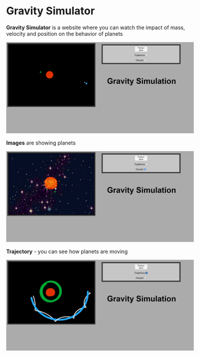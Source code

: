 # Gravity Simulator

**Gravity Simulator** is a website where you can watch the impact of mass, velocity and position on the behavior of planets

![alt text](./src/images/presentation.png)

**Images** are showing planets

![alt text](./src/images/presentation1.png)

**Trajectory** - you can see how planets are moving

![alt text](./src/images/presentation2.png)